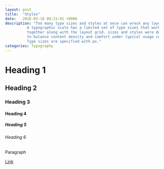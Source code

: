 ```yaml
---
layout: post
title:  "Styles"
date:   2016-03-18 09:21:01 +0000
description: "Too many type sizes and styles at once can wreck any layout.
          A typographic scale has a limited set of type sizes that work well
          together along with the layout grid. sizes and styles were developed
          to balance content density and comfort under typical usage conditions.
          Type sizes are specified with px."
categories: Typography
---
```

<h1>Heading 1</h1>
<h2>Heading 2</h2>
<h3>Heading 3</h3>
<h4>Heading 4</h4>
<h5>Heading 5</h5>
<h6>Heading 6</h6>
<p>Paragraph</p>
<a href="#">Link</a>
